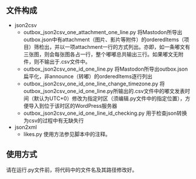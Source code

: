 ## 文件构成

- json2csv
	- outbox_json2csv_one_attachment_one_line.py 将Mastodon所导出outbox.json中有attachment（图片、影片等附件）的orderedItems（项目）筛检出，并以一项attachment一行的方式列出。亦即，如一条嘟文有三张图，则会每张图各占一行，整个嘟嘟总共输出三行。如果嘟文无附件，则不输出于.csv文件中。
	- outbox_json2csv_one_id_one_line.py 将Mastodon所导出outbox.json扁平化，非announce（转嘟）的orderedItems逐行列出
	- outbox_json2csv_one_id_one_line_change_timezone.py 将outbox_json2csv_one_id_one_line.py所输出的.csv文件中的嘟文发表时间（默认为UTC+0）修改为指定时区（须编辑.py文件中的指定位置），方便导入到位于该时区的WordPress服务器
	- outbox_json2csv_one_id_one_line_id_checking.py 用于检查json转换为csv的过程中有无缺失行
 - json2xml
 	- likes.py 使用方法参见脚本中的注释。

## 使用方式

请在运行.py文件前，将代码中的文件名及其路径修改好。
